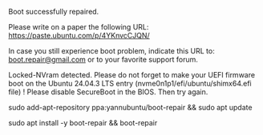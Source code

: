Boot successfully repaired.

Please write on a paper the following URL:
https://paste.ubuntu.com/p/4YKnvcCJQN/


In case you still experience boot problem, indicate this URL to:
boot.repair@gmail.com or to your favorite support forum.

Locked-NVram detected. Please do not forget to make your UEFI firmware boot on the Ubuntu 24.04.3 LTS entry (nvme0n1p1/efi/ubuntu/shimx64.efi file) !
Please disable SecureBoot in the BIOS. Then try again.


sudo add-apt-repository ppa:yannubuntu/boot-repair && sudo apt update

sudo apt install -y boot-repair && boot-repair
